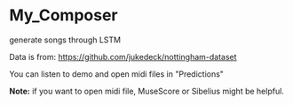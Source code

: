 # My_Composer
 generate songs through LSTM

Data is from: https://github.com/jukedeck/nottingham-dataset

You can listen to demo and open midi files in "Predictions"

**Note:** if you want to open midi file, MuseScore or Sibelius might be helpful.